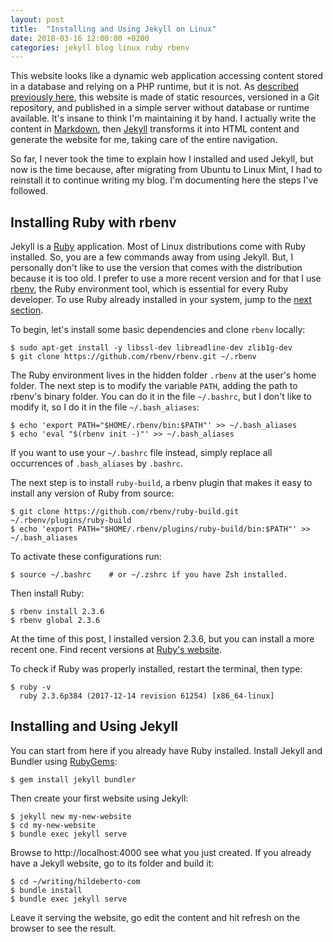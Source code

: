 ```yaml
---
layout: post
title:  "Installing and Using Jekyll on Linux"
date: 2018-03-16 12:00:00 +0200
categories: jekyll blog linux ruby rbenv
---
```


This website looks like a dynamic web application accessing content stored in a database and relying on a PHP runtime, but it is not. As [described previously here][welcome-to-jekyll], this website is made of static resources, versioned in a Git repository, and published in a simple server without database or runtime available. It's insane to think I'm maintaining it by hand. I actually write the content in [Markdown], then [Jekyll][jekyll] transforms it into HTML content and generate the website for me, taking care of the entire navigation.

So far, I never took the time to explain how I installed and used Jekyll, but now is the time because, after migrating from Ubuntu to Linux Mint, I had to reinstall it to continue writing my blog. I'm documenting here the steps I've followed.

<!-- more -->

## Installing Ruby with rbenv

Jekyll is a [Ruby] application. Most of Linux distributions come with Ruby installed. So, you are a few commands away from using Jekyll. But, I personally don't like to use the version that comes with the distribution because it is too old. I prefer to use a more recent version and for that I use [rbenv], the Ruby environment tool, which is essential for every Ruby developer. To use Ruby already installed in your system, jump to the [next section](#installing-jekyll).

To begin, let's install some basic dependencies and clone `rbenv` locally:

    $ sudo apt-get install -y libssl-dev libreadline-dev zlib1g-dev
    $ git clone https://github.com/rbenv/rbenv.git ~/.rbenv

The Ruby environment lives in the hidden folder `.rbenv` at the user's home folder. The next step is to modify the variable `PATH`, adding the path to rbenv's binary folder. You can do it in the file `~/.bashrc`, but I don't like to modify it, so I do it in the file `~/.bash_aliases`:

    $ echo 'export PATH="$HOME/.rbenv/bin:$PATH"' >> ~/.bash_aliases
    $ echo 'eval "$(rbenv init -)"' >> ~/.bash_aliases

If you want to use your `~/.bashrc` file instead, simply replace all occurrences of `.bash_aliases` by `.bashrc`.

The next step is to install `ruby-build`, a rbenv plugin that makes it easy to install any version of Ruby from source:

    $ git clone https://github.com/rbenv/ruby-build.git ~/.rbenv/plugins/ruby-build
    $ echo 'export PATH="$HOME/.rbenv/plugins/ruby-build/bin:$PATH"' >> ~/.bash_aliases

To activate these configurations run:

    $ source ~/.bashrc    # or ~/.zshrc if you have Zsh installed.

Then install Ruby:

    $ rbenv install 2.3.6
    $ rbenv global 2.3.6

At the time of this post, I installed version 2.3.6, but you can install a more recent one. Find recent versions at [Ruby's website][ruby-download].

To check if Ruby was properly installed, restart the terminal, then type:

    $ ruby -v
      ruby 2.3.6p384 (2017-12-14 revision 61254) [x86_64-linux]

## Installing and Using Jekyll

You can start from here if you already have Ruby installed. Install Jekyll and Bundler using [RubyGems][ruby-gems]:

    $ gem install jekyll bundler

Then create your first website using Jekyll:

    $ jekyll new my-new-website
    $ cd my-new-website
    $ bundle exec jekyll serve

Browse to http://localhost:4000 see what you just created. If you already have a Jekyll website, go to its folder and build it:

    $ cd ~/writing/hildeberto-com
    $ bundle install
    $ bundle exec jekyll serve

Leave it serving the website, go edit the content and hit refresh on the browser to see the result.

[jekyll]: https://jekyllrb.com
[Markdown]: https://daringfireball.net/projects/markdown/
[welcome-to-jekyll]: http://www.hildeberto.com/2017/07/welcome-to-jekyll.html
[rbenv]: https://github.com/rbenv/rbenv
[Ruby]: https://www.ruby-lang.org/en/
[ruby-download]: https://www.ruby-lang.org/en/downloads/
[ruby-gems]: https://rubygems.org/

